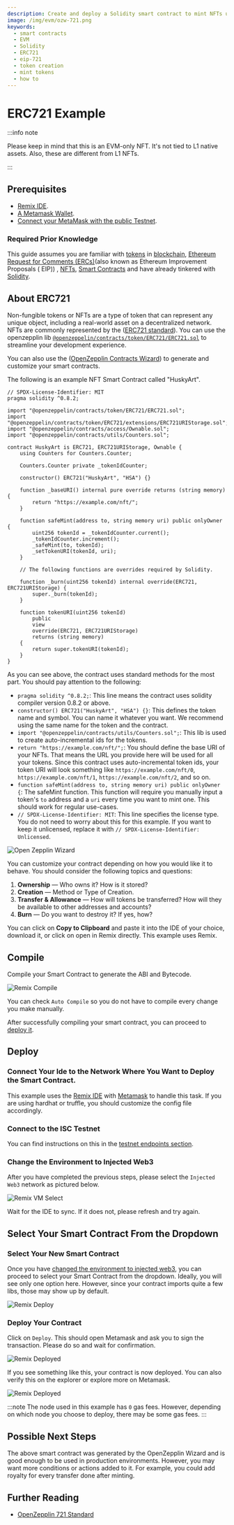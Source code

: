 ```yaml
---
description: Create and deploy a Solidity smart contract to mint NFTs using the ERC721 standard.
image: /img/evm/ozw-721.png
keywords:
  - smart contracts
  - EVM
  - Solidity
  - ERC721
  - eip-721
  - token creation
  - mint tokens
  - how to
---
```


# ERC721 Example

:::info note

Please keep in mind that this is an EVM-only NFT. It's not tied to L1 native assets. Also, these are different from L1
NFTs.

:::

## Prerequisites

- [Remix IDE](https://remix.ethereum.org/).
- [A Metamask Wallet](https://metamask.io/).
- [Connect your MetaMask with the public Testnet](../../tooling#metamask).

### Required Prior Knowledge

This guide assumes you are familiar with [tokens](https://en.wikipedia.org/wiki/Cryptocurrency#Crypto_token)
in [blockchain](https://en.wikipedia.org/wiki/Blockchain),
[Ethereum Request for Comments (ERCs)](https://eips.ethereum.org/erc)(also known as Ethereum Improvement Proposals (
EIP))
, [NFTs](/learn/protocols/stardust/core-concepts/multi-asset-ledger#non-fungible-tokens-nfts), [Smart Contracts](/learn/smart-contracts/core_concepts/smart-contracts) and have
already tinkered with [Solidity](https://docs.soliditylang.org/en/v0.8.16/).

## About ERC721

Non-fungible tokens or NFTs are a type of token that can represent any unique object, including a real-world asset on a
decentralized network. NFTs are commonly represented by the ([ERC721 standard](https://eips.ethereum.org/EIPS/eip-721)).
You can use the
openzepplin
lib [`@openzeppelin/contracts/token/ERC721/ERC721.sol`](https://github.com/OpenZeppelin/openzeppelin-contracts/blob/master/contracts/token/ERC721/ERC721.sol)
to streamline your development experience.

You can also use the ([OpenZepplin Contracts Wizard](https://wizard.openzeppelin.com/#erc721)) to generate and customize
your smart contracts.

The following is an example NFT Smart Contract called "HuskyArt".

```solidity
// SPDX-License-Identifier: MIT
pragma solidity ^0.8.2;

import "@openzeppelin/contracts/token/ERC721/ERC721.sol";
import "@openzeppelin/contracts/token/ERC721/extensions/ERC721URIStorage.sol";
import "@openzeppelin/contracts/access/Ownable.sol";
import "@openzeppelin/contracts/utils/Counters.sol";

contract HuskyArt is ERC721, ERC721URIStorage, Ownable {
    using Counters for Counters.Counter;

    Counters.Counter private _tokenIdCounter;

    constructor() ERC721("HuskyArt", "HSA") {}

    function _baseURI() internal pure override returns (string memory) {
        return "https://example.com/nft/";
    }

    function safeMint(address to, string memory uri) public onlyOwner {
        uint256 tokenId = _tokenIdCounter.current();
        _tokenIdCounter.increment();
        _safeMint(to, tokenId);
        _setTokenURI(tokenId, uri);
    }

    // The following functions are overrides required by Solidity.

    function _burn(uint256 tokenId) internal override(ERC721, ERC721URIStorage) {
        super._burn(tokenId);
    }

    function tokenURI(uint256 tokenId)
        public
        view
        override(ERC721, ERC721URIStorage)
        returns (string memory)
    {
        return super.tokenURI(tokenId);
    }
}
```

As you can see above, the contract uses standard methods for the most part. You should pay attention to the following:

- `pragma solidity ^0.8.2;`: This line means the contract uses solidity compiler version 0.8.2 or above.
- `constructor() ERC721("HuskyArt", "HSA") {}`: This defines the token name and symbol. You can name it whatever you
  want. We recommend using the same name for the token and the contract.
- `import "@openzeppelin/contracts/utils/Counters.sol";`: This lib is used to create auto-incremental ids for the
  tokens.
- `return "https://example.com/nft/";`: You should define the base URI of your NFTs. That means the URL you provide here
  will be used for all your tokens. Since this contract uses auto-incremental token ids, your token URI will look
  something like `https://example.com/nft/0`, `https://example.com/nft/1`, `https://example.com/nft/2`, and so on.
- `function safeMint(address to, string memory uri) public onlyOwner {`: The safeMint function. This function will
  require you manually input a token's `to` address and a `uri` every time you want to mint one. This should work for
  regular use-cases.
- `// SPDX-License-Identifier: MIT`: This line specifies the license type. You do not need to worry about this for this
  example. If you want to keep it unlicensed, replace it with `// SPDX-License-Identifier: Unlicensed`.

![Open Zepplin Wizard](/img/evm/ozw-721.png)

You can customize your contract depending on how you would like it to behave. You should consider the following topics
and questions:

1. **Ownership** — Who owns it? How is it stored?
2. **Creation** — Method or Type of Creation.
3. **Transfer & Allowance** — How will tokens be transferred? How will they be available to other addresses and
   accounts?
4. **Burn** — Do you want to destroy it? If yes, how?

You can click on **Copy to Clipboard** and paste it into the IDE of your choice, download it, or click on open in Remix
directly. This example uses Remix.

## Compile

Compile your Smart Contract to generate the ABI and Bytecode.

![Remix Compile](/img/evm/remix-721.png)

You can check `Auto Compile` so you do not have to compile every change you make manually.

After successfully compiling your smart contract, you can proceed to [deploy it](#deploy).

## Deploy

### Connect Your Ide to the Network Where You Want to Deploy the Smart Contract.

This example uses the [Remix IDE](https://remix.ethereum.org/) with [Metamask](https://metamask.io/) to handle this
task. If you are using hardhat or truffle, you should customize the config file accordingly.

### Connect to the ISC Testnet

You can find instructions on this in
the [testnet endpoints section](/build/networks-endpoints/#testnet-evm).

### Change the Environment to Injected Web3

After you have completed the previous steps, please select the `Injected Web3` network as pictured below.

![Remix VM Select](/img/evm/remix-vm-injected.png)

Wait for the IDE to sync. If it does not, please refresh and try again.

## Select Your Smart Contract From the Dropdown

### Select Your New Smart Contract

Once you have [changed the environment to injected web3](#change-the-environment-to-injected-web3), you can proceed to
select your Smart Contract from the dropdown. Ideally, you will see only one option here. However, since your contract
imports quite a few libs, those may show up by default.

![Remix Deploy](/img/evm/remix-721-deploy.png)

### Deploy Your Contract

Click on `Deploy`. This should open Metamask and ask you to sign the transaction. Please do so and wait for
confirmation.

![Remix Deployed](/img/evm/remix-deployed.png)

If you see something like this, your contract is now deployed. You can also verify this on the explorer or explore more
on Metamask.

![Remix Deployed](/img/evm/remix-metamask-detail.png)

:::note
The node used in this example has `0` gas fees. However, depending on which node you choose to deploy, there may be some
gas fees.
:::

## Possible Next Steps

The above smart contract was generated by the OpenZepplin Wizard and is good enough to be used in production
environments. However, you may want more conditions or actions added to it. For example, you could add royalty for every
transfer done after minting.

## Further Reading

- [OpenZepplin 721 Standard](https://docs.openzeppelin.com/contracts/2.x/api/token/erc721)
